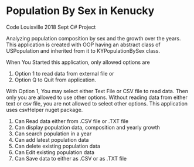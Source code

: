 # Population By Sex in Kenucky
Code Louisville 2018 Sept C# Project

Analyzing population composition by sex and the growth over the years.
This application is created with OOP having an abstract class of USPopulation and inherited from it to KYPopulationBySex class.

When You Started this application, only allowed options are 
1. Option 1 to read data from external file or 
2. Option Q to Quit from application. 

With Option 1, You may select either Text File or CSV file to read data. Then only you are allowed to use other options. 
Without reading data from either text or csv file, you are not allowed to select other options.
This application uses csvHelper nuget package.

1. Can Read data either from .CSV file or .TXT file
2. Can display population data, composition and yearly growth
3. Can search population in a year
4. Can add latest population data
5. Can delete existing population data
6. Can Edit existing population data
7. Can Save data to either as .CSV or as .TXT file


